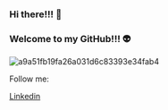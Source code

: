 ### Hi there!!! :rocket:
### Welcome to my GitHub!!! :alien:

![a9a51fb19fa26a031d6c83393e34fab4](https://user-images.githubusercontent.com/60478797/113616470-7d026080-962b-11eb-83f5-80662a2f0b5d.gif)



Follow me:


[Linkedin](linkedin.com/in/analuizafariacalixto)
